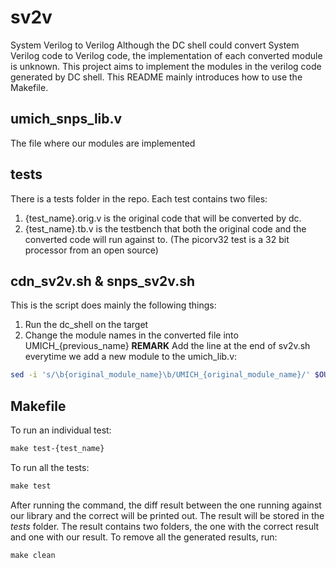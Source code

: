 # sv2v
System Verilog to Verilog
Although the DC shell could convert System Verilog code to Verilog code, the implementation of each converted module is unknown. This project aims to implement the modules in the verilog code generated by DC shell. This README mainly introduces how to use the Makefile.
## umich_snps_lib.v
The file where our modules are implemented
## tests
There is a tests folder in the repo. Each test contains two files:
1. {test_name}.orig.v is the original code that will be converted by dc.
2. {test_name}.tb.v is the testbench that both the original code and the converted code will run against to.
(The picorv32 test is a 32 bit processor from an open source)
## cdn_sv2v.sh & snps_sv2v.sh
This is the script does mainly the following things:
1. Run the dc_shell on the target
2. Change the module names in the converted file into UMICH_{previous_name}
**REMARK** 
Add the line at the end of sv2v.sh everytime we add a new module to the umich_lib.v:
```bash
sed -i 's/\b{original_module_name}\b/UMICH_{original_module_name}/' $OUTPUT_CONV_FILE_NAME
```
## Makefile
To run an individual test:
```Makefile
make test-{test_name}
```
To run all the tests:
```Makefile
make test
```
After running the command, the diff result between the one running against our library and the correct will be printed out.
The result will be stored in the *tests* folder. The result contains two folders, the one with the correct result and one with our result.
To remove all the generated results, run:
```Makefile
make clean
```


